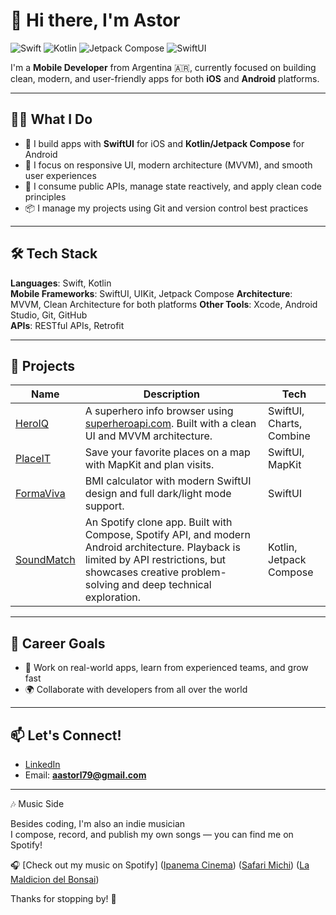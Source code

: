 # 👋 Hi there, I'm Astor

![Swift](https://img.shields.io/badge/Swift-FA7343?logo=swift&logoColor=white&style=flat-square)
![Kotlin](https://img.shields.io/badge/Kotlin-0095D5?logo=kotlin&logoColor=white&style=flat-square)
![Jetpack Compose](https://img.shields.io/badge/Jetpack_Compose-4285F4?logo=android&logoColor=white&style=flat-square)
![SwiftUI](https://img.shields.io/badge/SwiftUI-000000?logo=apple&logoColor=white&style=flat-square)


I'm a **Mobile Developer** from Argentina 🇦🇷, currently focused on building clean, modern, and user-friendly apps for both **iOS** and **Android** platforms.

---

## 🧑‍💻 What I Do

- 🚀 I build apps with **SwiftUI** for iOS and **Kotlin/Jetpack Compose** for Android
- 🎨 I focus on responsive UI, modern architecture (MVVM), and smooth user experiences
- 📡 I consume public APIs, manage state reactively, and apply clean code principles
- 📦 I manage my projects using Git and version control best practices

---

## 🛠️ Tech Stack

**Languages**: Swift, Kotlin  
**Mobile Frameworks**: SwiftUI, UIKit, Jetpack Compose 
**Architecture**: MVVM, Clean Architecture for both platforms
**Other Tools**: Xcode, Android Studio, Git, GitHub  
**APIs**: RESTful APIs, Retrofit

---

## 🚀 Projects

| Name        | Description                                                                 | Tech |
|-------------|-----------------------------------------------------------------------------|------|
| [HeroIQ](https://github.com/aastorl/HeroIQ) | A superhero info browser using [superheroapi.com](https://superheroapi.com/). Built with a clean UI and MVVM architecture. | SwiftUI, Charts, Combine |
| [PlaceIT](https://github.com/aastorl/PlaceIT) | Save your favorite places on a map with MapKit and plan visits. | SwiftUI, MapKit |
| [FormaViva](https://github.com/aastorl/FormaViva) | BMI calculator with modern SwiftUI design and full dark/light mode support. | SwiftUI |
| [SoundMatch](https://github.com/aastorl/SoundMatch) | An Spotify clone app. Built with Compose, Spotify API, and modern Android architecture. Playback is limited by API restrictions, but showcases creative problem-solving and deep technical exploration. | Kotlin, Jetpack Compose |

---

## 🎯 Career Goals

- 💼 Work on real-world apps, learn from experienced teams, and grow fast
- 🌍 Collaborate with developers from all over the world

---

## 📫 Let's Connect!

- [LinkedIn](https://www.linkedin.com/in/astor-ludue%C3%B1a-44b2881a9/) 
- Email: **aastorl79@gmail.com**

---

🎶 Music Side

Besides coding, I'm also an indie musician  
I compose, record, and publish my own songs — you can find me on Spotify!  

🎧 [Check out my music on Spotify]
([Ipanema Cinema](https://open.spotify.com/artist/4q6TIDTN5BU6ZiTG20SaeJ?si=A3oW3QGISgqzHCWKJ9Dnfw))
([Safari Michi](https://open.spotify.com/artist/5AhcroJYJaw0n07VZPgKgK?si=KkAN2KZgQP6TLT1w13N0_A))
([La Maldicion del Bonsai](https://open.spotify.com/artist/0H5tS9tlrzjDcFV2WAi0AM?si=tpHmspbXTZeWV60ahvFgaA))


Thanks for stopping by! 🙌
